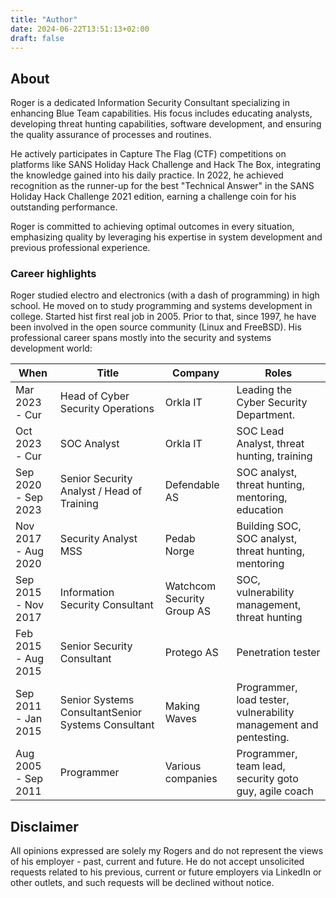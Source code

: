 ```yaml
---
title: "Author"
date: 2024-06-22T13:51:13+02:00
draft: false
---
```


## About

Roger is a dedicated Information Security Consultant specializing in enhancing Blue Team capabilities. His focus includes educating analysts, developing threat hunting capabilities, software development, and ensuring the quality assurance of processes and routines.

He actively participates in Capture The Flag (CTF) competitions on platforms like SANS Holiday Hack Challenge and Hack The Box, integrating the knowledge gained into his daily practice. In 2022, he achieved recognition as the runner-up for the best "Technical Answer" in the SANS Holiday Hack Challenge 2021 edition, earning a challenge coin for his outstanding performance.

Roger is committed to achieving optimal outcomes in every situation, emphasizing quality by leveraging his expertise in system development and previous professional experience.

### Career highlights

Roger studied electro and electronics (with a dash of programming) in high school. He moved on to study programming and systems development in college. Started hist first real job in 2005. Prior to that, since 1997, he have been involved in the open source community (Linux and FreeBSD). His professional career spans mostly into the security and systems development world:

| When | Title | Company | Roles |
| ---- | ----- | ------- | ----- |
| Mar 2023 - Cur | Head of Cyber Security Operations | Orkla IT | Leading the Cyber Security Department. | 
| Oct 2023 - Cur | SOC Analyst | Orkla IT | SOC Lead Analyst, threat hunting, training | 
| Sep 2020 - Sep 2023 | Senior Security Analyst / Head of Training | Defendable AS | SOC analyst, threat hunting, mentoring, education | 
| Nov 2017 - Aug 2020 | Security Analyst MSS | Pedab Norge | Building SOC, SOC analyst, threat hunting, mentoring |
| Sep 2015 - Nov 2017 | Information Security Consultant | Watchcom Security Group AS | SOC, vulnerability management, threat hunting |
| Feb 2015 - Aug 2015 | Senior Security Consultant | Protego AS | Penetration tester | 
| Sep 2011 - Jan 2015 | Senior Systems ConsultantSenior Systems Consultant | Making Waves| Programmer, load tester, vulnerability management and pentesting. | 
| Aug 2005 - Sep 2011 | Programmer | Various companies | Programmer, team lead, security goto guy, agile coach |



## Disclaimer

All opinions expressed are solely my Rogers and do not represent the views of his employer - past, current and future. He do not accept unsolicited requests related to his previous, current or future employers via LinkedIn or other outlets, and such requests will be declined without notice.
